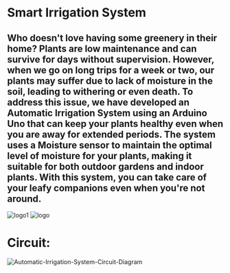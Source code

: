  # Smart Irrigation System
 ## Who doesn't love having some greenery in their home? Plants are low maintenance and can survive for days without supervision. However, when we go on long trips for a week or two, our plants may suffer due to lack of moisture in the soil, leading to withering or even death. To address this issue, we have developed an Automatic Irrigation System using an Arduino Uno that can keep your plants healthy even when you are away for extended periods. The system uses a Moisture sensor to maintain the optimal level of moisture for your plants, making it suitable for both outdoor gardens and indoor plants. With this system, you can take care of your leafy companions even when you're not around.

![logo1](https://circuitdigest.com/sites/default/files/inlineimages/u3/Moisture-Sensor-Soil-Testing.jpg)
![logo](https://circuitdigest.com/sites/default/files/inlineimages/u3/Automatic-Irrigation-System-using-an-Arduino-Uno.jpg)

# Circuit:
![Automatic-Irrigation-System-Circuit-Diagram](https://user-images.githubusercontent.com/53994342/228048570-21807beb-3dd1-4a48-b867-e0dc542aa289.jpg)

